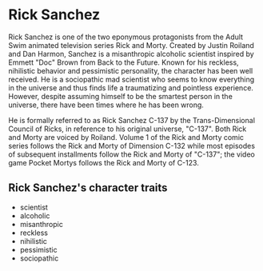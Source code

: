 # Rick Sanchez

Rick Sanchez is one of the two eponymous protagonists from the Adult Swim animated television series Rick and Morty. Created by Justin Roiland and Dan Harmon, Sanchez is a misanthropic alcoholic scientist inspired by Emmett "Doc" Brown from Back to the Future. Known for his reckless, nihilistic behavior and pessimistic personality, the character has been well received. He is a sociopathic mad scientist who seems to know everything in the universe and thus finds life a traumatizing and pointless experience. However, despite assuming himself to be the smartest person in the universe, there have been times where he has been wrong. 

He is formally referred to as Rick Sanchez C-137 by the Trans-Dimensional Council of Ricks, in reference to his original universe, "C-137". Both Rick and Morty are voiced by Roiland. Volume 1 of the Rick and Morty comic series follows the Rick and Morty of Dimension C-132 while most episodes of subsequent installments follow the Rick and Morty of "C-137"; the video game Pocket Mortys follows the Rick and Morty of C-123.

## Rick Sanchez's character traits

* scientist
* alcoholic
* misanthropic
* reckless
* nihilistic
* pessimistic
* sociopathic
